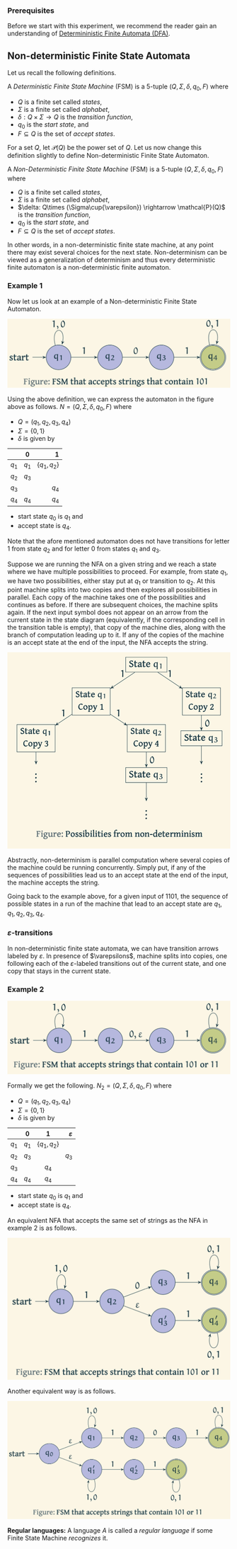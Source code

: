 ### Prerequisites

Before we start with this experiment, we recommend the reader gain an understanding of [Determininistic Finite Automata (DFA)](https://virtual-labs.github.io/exp-determinstic-finite-automaton-iiith/). 

<!-- A non-deterministic finite automaton (NFA) is an abstraction of a memory-less machine with transitions that need not be unique. A NFA either accepts or rejects a string by running through a sequence of states that are non-deterministically chosen upon reading the sequence of symbols in the given string. A language of a NFA is the set of all strings that are accepted by it. --->

## Non-deterministic Finite State Automata
Let us recall the following definitions.

A *Deterministic Finite State Machine* (FSM) is a $5$-tuple $(Q, \Sigma, \delta, q_0, F)$ where
- $Q$ is a finite set called *states*,
- $\Sigma$ is a finite set called *alphabet*,
- $\delta: Q\times \Sigma \rightarrow Q$ is the *transition function*,
- $q_0$ is the *start state*, and
- $F\subseteq Q$ is the set of *accept states*.

For a set $Q$, let $\mathcal{P}(Q)$ be the power set of $Q$. Let us now change this definition slightly to define Non-deterministic Finite State Automaton.

A *Non-Deterministic Finite State Machine* (FSM) is a $5$-tuple $(Q, \Sigma, \delta, q_0, F)$ where
- $Q$ is a finite set called *states*,
- $\Sigma$ is a finite set called *alphabet*,
- $\delta: Q\times (\Sigma\cup\{\varepsilon}) \rightarrow \mathcal{P}(Q)$ is the *transition function*,
- $q_0$ is the *start state*, and
- $F\subseteq Q$ is the set of *accept states*.

In other words, in a non-deterministic finite state machine, at any point there may exist several choices for the next state. Non-determinism can be viewed as a generalization of determinism and thus every deterministic finite automaton is a non-deterministic finite automaton.

### Example 1
Now let us look at an example of a Non-deterministic Finite State Automaton.

![Non-deterministic Finite State Automaton that accepts strings with 101](images/NFAexample1.png)

Using the above definition, we can express the automaton in the figure above as follows. $N= (Q, \Sigma, \delta, q_0, F)$ where
- $Q = (q_1, q_2, q_3, q_4)$
- $\Sigma = \{0,1\}$
- $\delta$ is given by

| | 0 | 1 |
| :--- | :---: | ---:|
| $q_1$ | $q_1$ | $\{q_1, q_2\}$ |
| $q_2$ | $q_3$ | |
| $q_3$ |  | $q_4$|
| $q_4$ | $q_4$ | $q_4$|

- start state $q_0$ is $q_1$ and
- accept state is $q_4$.

Note that the afore mentioned automaton does not have transitions for letter $1$ from state $q_2$ and for letter $0$ from states $q_1$ and $q_3$.


Suppose we are running the NFA on a given string and we reach a state where we have multiple possibilities to proceed. For example, from state $q_1$, we have two possibilities, either stay put at $q_1$ or transition to $q_2$. At this point machine splits into two copies and then explores all possibilities in parallel. Each copy of the machine takes one of the possibilities and continues as before. If there are subsequent choices, the machine splits again. If the next input symbol does not appear on an arrow from the current state in the state diagram (equivalently, if the corresponding cell in the transition table is empty), that copy of the machine dies, along with the branch of computation leading up to it. If any of the copies of the machine is an accept state at the end of the input, the NFA accepts the string.

![Possibilities arising from non-determinism](images/NFApossibilities.png)


Abstractly, non-determinism is parallel computation where several copies of the machine could be running concurrently. Simply put, if any of the sequences of possibilities lead us to an accept state at the end of the input, the machine accepts the string.

Going back to the example above, for a given input of $1101$, the sequence of possible states in a run of the machine that lead to an accept state are $q_1, q_1, q_2, q_3, q_4$.

### $\varepsilon$-transitions

In non-deterministic finite state automata, we can have transition arrows labeled by $\varepsilon$. In presence of $\varepsilons$, machine splits into copies, one following each of the $\varepsilon$-labeled transitions out of the current state, and one copy that stays in the current state.

### Example 2

![Non-deterministic Finite State Automaton that accepts strings with 101](images/NFAexample2.png)

Formally we get the following. $N_2= (Q, \Sigma, \delta, q_0, F)$ where
- $Q = (q_1, q_2, q_3, q_4)$
- $\Sigma = \{0,1\}$
- $\delta$ is given by

| | 0 | 1 |$\varepsilon$|
| :--- | :---: | :---:| ---:|
| $q_1$ | $q_1$ | $\{q_1, q_2\}$ ||
| $q_2$ | $q_3$ | |$q_3$|
| $q_3$ |  | $q_4$||
| $q_4$ | $q_4$ | $q_4$||

- start state $q_0$ is $q_1$ and
- accept state is $q_4$.

An equivalent NFA that accepts the same set of strings as the NFA in example 2 is as follows.

![Equivalent NFA to NFA in example 2](images/NFAexample2a.png)

Another equivalent way is as follows.

![Anothe equivalent NFA to NFA in example 2](images/NFAexample2b.png)

**Regular languages:** A language $A$ is called a *regular language* if some Finite State Machine *recognizes* it.



